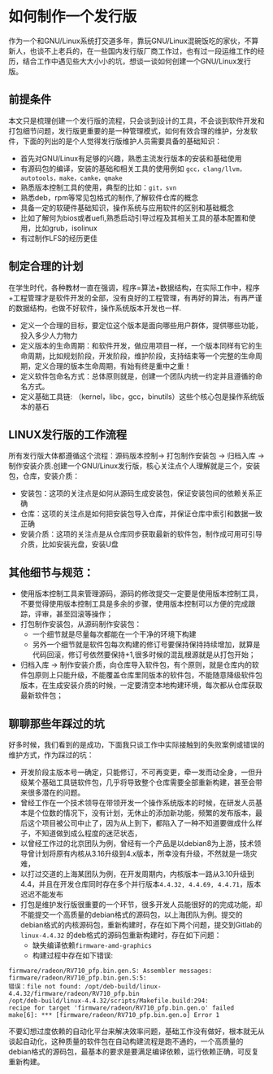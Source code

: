 # 如何制作一个发行版
作为一个和GNU/Linux系统打交道多年，靠玩GNU/Linux混碗饭吃的家伙，不算新人，也谈不上老兵的，在一些国内发行版厂商工作过，也有过一段运维工作的经历，结合工作中遇见些大大小小的坑，想谈一谈如何创建一个GNU/Linux发行版。

## 前提条件
本文只是梳理创建一个发行版的流程，只会谈到设计的工具，不会谈到软件开发和打包细节问题，发行版更重要的是一种管理模式，如何有效合理的维护，分发软件，下面的列出的是个人觉得发行版维护人员需要具备的基础知识：

* 首先对GNU/Linux有足够的兴趣，熟悉主流发行版本的安装和基础使用
* 有源码包的编译，安装的基础和相关工具的使用例如 `gcc，clang/llvm，autotools，make，camke，qmake`
* 熟悉版本控制工具的使用，典型的比如：`git，svn`
* 熟悉deb，rpm等常见包格式的制作,了解软件仓库的概念
* 具备一定的软硬件基础知识，操作系统与应用软件的区别和基础概念
* 比如了解何为bios或者uefi,熟悉启动引导过程及其相关工具的基本配置和使用，比如grub，isolinux
* 有过制作LFS的经历更佳

## 制定合理的计划

在学生时代，各种教材一直在强调，程序=算法+数据结构，在实际工作中，程序+工程管理才是软件开发的全部，没有良好的工程管理，有再好的算法，有再严谨的数据结构，也做不好软件，操作系统版本开发也一样.

* 定义一个合理的目标，要定位这个版本是面向哪些用户群体，提供哪些功能，投入多少人力物力
* 定义版本的生命周期：和软件开发，做应用项目一样，一个版本同样有它的生命周期，比如规划阶段，开发阶段，维护阶段，支持结束等一个完整的生命周期，定义合理的版本生命周期，有始有终是重中之重！
* 定义软件包命名方式：总体原则就是，创建一个团队内统一约定并且遵循的命名方式。
* 定义基础工具链: （kernel，libc，gcc，binutils）这些个核心包是操作系统版本的基石

## LINUX发行版的工作流程

所有发行版大体都遵循这个流程：源码版本控制-> 打包制作安装包 -> 归档入库 -> 制作安装介质.创建一个GNU/Linux发行版，核心关注点个人理解就是三个，安装包，仓库，安装介质：
 
* 安装包：这项的关注点是如何从源码生成安装包，保证安装包间的依赖关系正确
* 仓库：这项的关注点是如何把安装包导入仓库，并保证仓库中索引和数据一致正确
* 安装介质：这项的关注点是从仓库同步获取最新的软件包，制作成可用可引导介质，比如安装光盘，安装U盘

## 其他细节与规范：

* 使用版本控制工具来管理源码，源码的修改提交一定要是使用版本控制工具，不要觉得使用版本控制工具是多余的步骤，使用版本控制可以方便的完成跟踪，评审，甚至回滚等操作； 
* 打包制作安装包，从源码制作安装包：
   * 一个细节就是尽量每次都能在一个干净的环境下构建
   * 另外一个细节就是软件包每次构建的修订号要保持保持持续增加，就算是代码回滚，修订号依然要保持+1,很多时候的混乱根源就是从打包开始；
* 归档入库 -> 制作安装介质，向仓库导入软件包，有个原则，就是仓库内的软件包原则上只能升级，不能覆盖仓库里同版本的软件包，不能随意降级软件包版本，在生成安装介质的时候，一定要清空本地构建环境，每次都从仓库获取最新软件包；
 


## 聊聊那些年踩过的坑
 
好多时候，我们看到的是成功，下面我只谈工作中实际接触到的失败案例或错误的维护方式，作为踩过的坑：

* 开发阶段主版本号一确定，只能修订，不可再变更，牵一发而动全身，一但升级某个基础工具链软件包，几乎将导致整个仓库需要全部重新构建，甚至会带来很多潜在的问题。
* 曾经工作在一个技术领导在带领开发一个操作系统版本的时候，在研发人员基本是个位数的情况下，没有计划，无休止的添加新功能，频繁的发布版本，最后这个项目被公司中止了，因为从上到下，都陷入了一种不知道要做成什么样子，不知道做到成么程度的迷茫状态，
* 以曾经工作过的北京团队为例，曾经有一个产品是以debian8为上游，技术领导曾计划将原有内核从3.16升级到4.x版本，所幸没有升级，不然就是一场灾难，
* 以打过交道的上海某团队为例，在开发周期内，内核版本一路从3.10升级到4.4，并且在开发仓库同时存在多个并行版本`4.4.32, 4.4.69, 4.4.71`，版本迟迟不能发布 
* 打包是维护发行版很重要的一个环节，很多开发人员能很好的的完成功能，却不能提交一个高质量的debian格式的源码包，以上海团队为例。提交的debian格式的内核源码包，重新构建时，存在如下两个问题，提交到Gitlab的 `linux-4.4.32` 的deb格式的源码包重新构建时，存在如下问题：
   * 缺失编译依赖`firmware-amd-graphics`
   * 构建过程中存在如下错误:
```
firmware/radeon/RV710_pfp.bin.gen.S: Assembler messages:
firmware/radeon/RV710_pfp.bin.gen.S:5: 
错误：file not found: /opt/deb-build/linux-4.4.32/firmware/radeon/RV710_pfp.bin
/opt/deb-build/linux-4.4.32/scripts/Makefile.build:294: 
recipe for target 'firmware/radeon/RV710_pfp.bin.gen.o' failed
make[6]: *** [firmware/radeon/RV710_pfp.bin.gen.o] Error 1
```
不要幻想过度依赖的自动化平台来解决效率问题，基础工作没有做好，根本就无从谈起自动化，这种质量的软件包在自动构建流程是跑不通的，一个高质量的debian格式的源码包，最基本的要求是要满足编译依赖，运行依赖正确，可反复重新构建。

